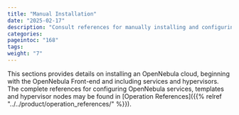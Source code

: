 ```yaml
---
title: "Manual Installation"
date: "2025-02-17"
description: "Consult references for manually installing and configuring customized cloud infrastructure"
categories:
pageintoc: "168"
tags:
weight: "7"
---
```


<a id="package-installation-references"></a>

<a id="ocd"></a>

<a id="vmmg"></a>

<a id="open-cluster-deployment"></a>

<!--# Package Installation References -->

This sections provides details on installing an OpenNebula cloud, beginning with the OpenNebula Front-end and including services and hypervisors. The complete references for configuring OpenNebula services, templates and hypervisor nodes may be found in [Operation References]({{% relref "../../product/operation_references/" %}}).
